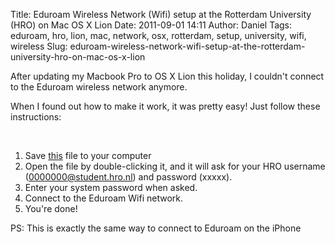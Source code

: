 Title: Eduroam Wireless Network (Wifi) setup at the Rotterdam University (HRO) on Mac OS X Lion
Date: 2011-09-01 14:11
Author: Daniel
Tags: eduroam, hro, lion, mac, network, osx, rotterdam, setup, university, wifi, wireless
Slug: eduroam-wireless-network-wifi-setup-at-the-rotterdam-university-hro-on-mac-os-x-lion

After updating my Macbook Pro to OS X Lion this holiday, I couldn't
connect to the Eduroam wireless network anymore.

When I found out how to make it work, it was pretty easy! Just follow
these instructions:

 

1.  Save [this]({filename}/files/wpa2.hro.mobileconfig) file to your computer
2.  Open the file by double-clicking it, and it will ask for your HRO
    username (0000000@student.hro.nl) and password (xxxxx).
3.  Enter your system password when asked.
4.  Connect to the Eduroam Wifi network.
5.  You're done!

PS: This is exactly the same way to connect to Eduroam on the iPhone

